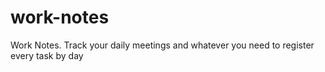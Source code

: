 # work-notes
Work Notes. Track your daily meetings and whatever you need to register every task by day
